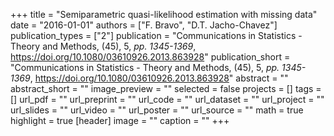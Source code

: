 +++
title = "Semiparametric quasi-likelihood estimation with missing data"
date = "2016-01-01"
authors = ["F. Bravo", "D.T. Jacho-Chavez"]
publication_types = ["2"]
publication = "Communications in Statistics - Theory and Methods, (45), 5, _pp. 1345-1369_, https://doi.org/10.1080/03610926.2013.863928"
publication_short = "Communications in Statistics - Theory and Methods, (45), 5, _pp. 1345-1369_, https://doi.org/10.1080/03610926.2013.863928"
abstract = ""
abstract_short = ""
image_preview = ""
selected = false
projects = []
tags = []
url_pdf = ""
url_preprint = ""
url_code = ""
url_dataset = ""
url_project = ""
url_slides = ""
url_video = ""
url_poster = ""
url_source = ""
math = true
highlight = true
[header]
image = ""
caption = ""
+++
